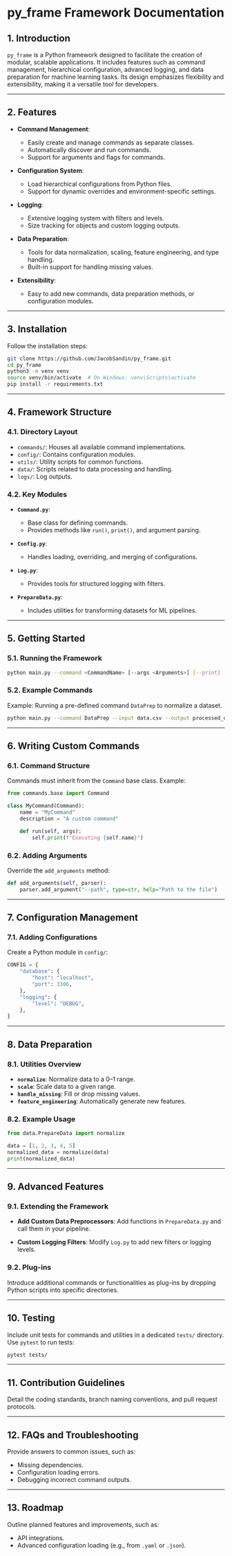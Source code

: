 
# py_frame Framework Documentation

## 1. Introduction
`py_frame` is a Python framework designed to facilitate the creation of modular, scalable applications. It includes features such as command management, hierarchical configuration, advanced logging, and data preparation for machine learning tasks. Its design emphasizes flexibility and extensibility, making it a versatile tool for developers.

---

## 2. Features
- **Command Management**:
  - Easily create and manage commands as separate classes.
  - Automatically discover and run commands.
  - Support for arguments and flags for commands.

- **Configuration System**:
  - Load hierarchical configurations from Python files.
  - Support for dynamic overrides and environment-specific settings.

- **Logging**:
  - Extensive logging system with filters and levels.
  - Size tracking for objects and custom logging outputs.

- **Data Preparation**:
  - Tools for data normalization, scaling, feature engineering, and type handling.
  - Built-in support for handling missing values.

- **Extensibility**:
  - Easy to add new commands, data preparation methods, or configuration modules.

---

## 3. Installation

Follow the installation steps:
```bash
git clone https://github.com/JacobSandin/py_frame.git
cd py_frame
python3 -m venv venv
source venv/bin/activate  # On Windows: venv\Scripts\activate
pip install -r requirements.txt
```

---

## 4. Framework Structure

### 4.1. Directory Layout
- `commands/`: Houses all available command implementations.
- `config/`: Contains configuration modules.
- `utils/`: Utility scripts for common functions.
- `data/`: Scripts related to data processing and handling.
- `logs/`: Log outputs.

### 4.2. Key Modules
- **`Command.py`**:
  - Base class for defining commands.
  - Provides methods like `run()`, `print()`, and argument parsing.

- **`Config.py`**:
  - Handles loading, overriding, and merging of configurations.

- **`Log.py`**:
  - Provides tools for structured logging with filters.

- **`PrepareData.py`**:
  - Includes utilities for transforming datasets for ML pipelines.

---

## 5. Getting Started

### 5.1. Running the Framework
```bash
python main.py --command <CommandName> [--args <Arguments>] [--print]
```

### 5.2. Example Commands
Example: Running a pre-defined command `DataPrep` to normalize a dataset.
```bash
python main.py --command DataPrep --input data.csv --output processed_data.csv
```

---

## 6. Writing Custom Commands

### 6.1. Command Structure
Commands must inherit from the `Command` base class. Example:
```python
from commands.base import Command

class MyCommand(Command):
    name = "MyCommand"
    description = "A custom command"

    def run(self, args):
        self.print(f"Executing {self.name}")
```

### 6.2. Adding Arguments
Override the `add_arguments` method:
```python
def add_arguments(self, parser):
    parser.add_argument("--path", type=str, help="Path to the file")
```

---

## 7. Configuration Management

### 7.1. Adding Configurations
Create a Python module in `config/`:
```python
CONFIG = {
    "database": {
        "host": "localhost",
        "port": 3306,
    },
    "logging": {
        "level": "DEBUG",
    },
}
```

---

## 8. Data Preparation

### 8.1. Utilities Overview
- **`normalize`**: Normalize data to a 0–1 range.
- **`scale`**: Scale data to a given range.
- **`handle_missing`**: Fill or drop missing values.
- **`feature_engineering`**: Automatically generate new features.

### 8.2. Example Usage
```python
from data.PrepareData import normalize

data = [1, 2, 3, 4, 5]
normalized_data = normalize(data)
print(normalized_data)
```

---

## 9. Advanced Features

### 9.1. Extending the Framework
- **Add Custom Data Preprocessors**:
  Add functions in `PrepareData.py` and call them in your pipeline.

- **Custom Logging Filters**:
  Modify `Log.py` to add new filters or logging levels.

### 9.2. Plug-ins
Introduce additional commands or functionalities as plug-ins by dropping Python scripts into specific directories.

---

## 10. Testing
Include unit tests for commands and utilities in a dedicated `tests/` directory. Use `pytest` to run tests:
```bash
pytest tests/
```

---

## 11. Contribution Guidelines
Detail the coding standards, branch naming conventions, and pull request protocols.

---

## 12. FAQs and Troubleshooting
Provide answers to common issues, such as:
- Missing dependencies.
- Configuration loading errors.
- Debugging incorrect command outputs.

---

## 13. Roadmap
Outline planned features and improvements, such as:
- API integrations.
- Advanced configuration loading (e.g., from `.yaml` or `.json`).
